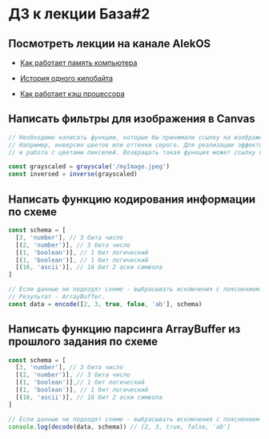 # ДЗ к лекции База#2

## Посмотреть лекции на канале AlekOS

- [Как работает память компьютера](https://www.youtube.com/watch?v=Wh22_O8jXVQ)

- [История одного килобайта](https://www.youtube.com/watch?v=6n8gALZzBx4)

- [Как работает кэш процессора](https://www.youtube.com/watch?v=7n_8cOBpQrg)

## Написать фильтры для изображения в Canvas

```js
// Необходимо написать функции, которые бы принимали ссылку на изображение или canvas и применяла бы к нему один из эффектов.
// Например, инверсия цветов или оттенки серого. Для реализации эффектов, необходимо использовать методы Canvas getImageData/putImageData
// и работа с цветами пикселей. Возвращать такая функция может ссылку на Canvas или ImageData.

const grayscaled = grayscale('/myImage.jpeg')
const inversed = inverse(grayscaled)
```

## Написать функцию кодирования информации по схеме

```js
const schema = [
  [3, 'number'], // 3 бита число
  [(2, 'number')], // 3 бита число
  [(1, 'boolean')], // 1 бит логический
  [(1, 'boolean')], // 1 бит логический
  [(16, 'ascii')], // 16 бит 2 аски символа
]

// Если данные не подходят схеме - выбрасывать исключения с пояснением.
// Результат - ArrayBuffer.
const data = encode([2, 3, true, false, 'ab'], schema)
```

## Написать функцию парсинга ArrayBuffer из прошлого задания по схеме

```js
const schema = [
  [3, 'number'], // 3 бита число
  [(2, 'number')], // 3 бита число
  [(1, 'boolean')],// 1 бит логический
  [(1, 'boolean')], // 1 бит логический
  [(16, 'ascii')], // 16 бит 2 аски символа
]

// Если данные не подходят схеме - выбрасывать исключения с пояснением
console.log(decode(data, schema)) // [2, 3, true, false, 'ab']
```
